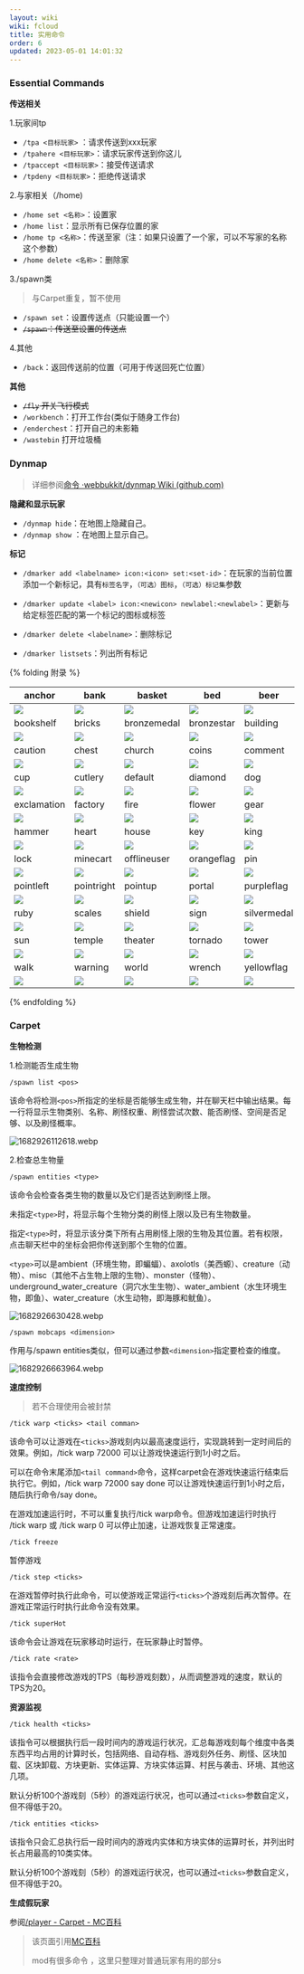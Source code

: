 ```yaml
---
layout: wiki
wiki: fcloud
title: 实用命令
order: 6
updated: 2023-05-01 14:01:32
---
```


### Essential Commands

**传送相关**

1.玩家间tp

- `/tpa <目标玩家>` ：请求传送到xxx玩家
- `/tpahere <目标玩家>`：请求玩家传送到你这儿
- `/tpaccept <目标玩家>`：接受传送请求
- `/tpdeny <目标玩家>`：拒绝传送请求

2.与家相关（/home)

- `/home set <名称>`：设置家
- `/home list`：显示所有已保存位置的家
- `/home tp <名称>`：传送至家（注：如果只设置了一个家，可以不写家的名称这个参数）
- `/home delete <名称>`：删除家

3./spawn类

> 与Carpet重复，暂不使用

- `/spawn set`：设置传送点（只能设置一个）
- ~~`/spawn`：传送至设置的传送点~~

4.其他

- `/back`：返回传送前的位置（可用于传送回死亡位置）

**其他**

- ~~`/fly` 开关飞行模式~~
- `/workbench`：打开工作台(类似于随身工作台)
- `/enderchest`：打开自己的未影箱
- `/wastebin` 打开垃圾桶

### Dynmap

> 详细参阅[命令 ·webbukkit/dynmap Wiki (github.com)](https://github.com/webbukkit/dynmap/wiki/Commands)
>

**隐藏和显示玩家**

- `/dynmap hide`：在地图上隐藏自己。
- `/dynmap show` ：在地图上显示自己。

**标记**

- `/dmarker add <labelname> icon:<icon> set:<set-id>`：在玩家的当前位置添加一个新标记，具有`标签名字`，`（可选）图标`，`（可选）标记集`参数
- `/dmarker update <label> icon:<newicon> newlabel:<newlabel>`：更新与给定标签匹配的第一个标记的图标或标签

- `/dmarker delete <labelname>`：删除标记
- `/dmarker listsets`：列出所有标记

 {% folding 附录 %}

| anchor                                                       | bank                                                         | basket                                                       | bed                                                          | beer                                                         | bighouse                                                     | blueflag                                                     | bomb                                                         |
| ------------------------------------------------------------ | ------------------------------------------------------------ | ------------------------------------------------------------ | ------------------------------------------------------------ | ------------------------------------------------------------ | ------------------------------------------------------------ | ------------------------------------------------------------ | ------------------------------------------------------------ |
| ![](https://onep.hzchu.top/mount/pic/dynmap_markers/anchor.png) | ![](https://onep.hzchu.top/mount/pic/dynmap_markers/bank.png) | ![](https://onep.hzchu.top/mount/pic/dynmap_markers/basket.png) | ![](https://onep.hzchu.top/mount/pic/dynmap_markers/bed.png) | ![](https://onep.hzchu.top/mount/pic/dynmap_markers/beer.png) | ![](https://onep.hzchu.top/mount/pic/dynmap_markers/bighouse.png) | ![](https://onep.hzchu.top/mount/pic/dynmap_markers/blueflag.png) | ![](https://onep.hzchu.top/mount/pic/dynmap_markers/bomb.png) |
| bookshelf                                                    | bricks                                                       | bronzemedal                                                  | bronzestar                                                   | building                                                     | cake                                                         | camera                                                       | cart                                                         |
| ![](https://onep.hzchu.top/mount/pic/dynmap_markers/bookshelf.png) | ![](https://onep.hzchu.top/mount/pic/dynmap_markers/bricks.png) | ![](https://onep.hzchu.top/mount/pic/dynmap_markers/bronzemedal.png) | ![](https://onep.hzchu.top/mount/pic/dynmap_markers/bronzestar.png) | ![](https://onep.hzchu.top/mount/pic/dynmap_markers/building.png) | ![](https://onep.hzchu.top/mount/pic/dynmap_markers/cake.png) | ![](https://onep.hzchu.top/mount/pic/dynmap_markers/camera.png) | ![](https://onep.hzchu.top/mount/pic/dynmap_markers/cart.png) |
| caution                                                      | chest                                                        | church                                                       | coins                                                        | comment                                                      | compass                                                      | construction                                                 | cross                                                        |
| ![](https://onep.hzchu.top/mount/pic/dynmap_markers/caution.png) | ![](https://onep.hzchu.top/mount/pic/dynmap_markers/chest.png) | ![](https://onep.hzchu.top/mount/pic/dynmap_markers/church.png) | ![](https://onep.hzchu.top/mount/pic/dynmap_markers/coins.png) | ![](https://onep.hzchu.top/mount/pic/dynmap_markers/comment.png) | ![](https://onep.hzchu.top/mount/pic/dynmap_markers/compass.png) | ![](https://onep.hzchu.top/mount/pic/dynmap_markers/construction.png) | ![](https://onep.hzchu.top/mount/pic/dynmap_markers/cross.png) |
| cup                                                          | cutlery                                                      | default                                                      | diamond                                                      | dog                                                          | door                                                         | down                                                         | drink                                                        |
| ![](https://onep.hzchu.top/mount/pic/dynmap_markers/cup.png) | ![](https://onep.hzchu.top/mount/pic/dynmap_markers/cutlery.png) | ![](https://onep.hzchu.top/mount/pic/dynmap_markers/default.png) | ![](https://onep.hzchu.top/mount/pic/dynmap_markers/diamond.png) | ![](https://onep.hzchu.top/mount/pic/dynmap_markers/dog.png) | ![](https://onep.hzchu.top/mount/pic/dynmap_markers/door.png) | ![](https://onep.hzchu.top/mount/pic/dynmap_markers/down.png) | ![](https://onep.hzchu.top/mount/pic/dynmap_markers/drink.png) |
| exclamation                                                  | factory                                                      | fire                                                         | flower                                                       | gear                                                         | goldmedal                                                    | goldstar                                                     | greenflag                                                    |
| ![](https://onep.hzchu.top/mount/pic/dynmap_markers/exclamation.png) | ![](https://onep.hzchu.top/mount/pic/dynmap_markers/factory.png) | ![](https://onep.hzchu.top/mount/pic/dynmap_markers/fire.png) | ![](https://onep.hzchu.top/mount/pic/dynmap_markers/flower.png) | ![](https://onep.hzchu.top/mount/pic/dynmap_markers/gear.png) | ![](https://onep.hzchu.top/mount/pic/dynmap_markers/goldmedal.png) | ![](https://onep.hzchu.top/mount/pic/dynmap_markers/goldstar.png) | ![](https://onep.hzchu.top/mount/pic/dynmap_markers/greenflag.png) |
| hammer                                                       | heart                                                        | house                                                        | key                                                          | king                                                         | left                                                         | lightbulb                                                    | lighthouse                                                   |
| ![](https://onep.hzchu.top/mount/pic/dynmap_markers/hammer.png) | ![](https://onep.hzchu.top/mount/pic/dynmap_markers/heart.png) | ![](https://onep.hzchu.top/mount/pic/dynmap_markers/house.png) | ![](https://onep.hzchu.top/mount/pic/dynmap_markers/key.png) | ![](https://onep.hzchu.top/mount/pic/dynmap_markers/king.png) | ![](https://onep.hzchu.top/mount/pic/dynmap_markers/left.png) | ![](https://onep.hzchu.top/mount/pic/dynmap_markers/lightbulb.png) | ![](https://onep.hzchu.top/mount/pic/dynmap_markers/lighthouse.png) |
| lock                                                         | minecart                                                     | offlineuser                                                  | orangeflag                                                   | pin                                                          | pinkflag                                                     | pirateflag                                                   | pointdown                                                    |
| ![](https://onep.hzchu.top/mount/pic/dynmap_markers/lock.png) | ![](https://onep.hzchu.top/mount/pic/dynmap_markers/minecart.png) | ![](https://onep.hzchu.top/mount/pic/dynmap_markers/offlineuser.png) | ![](https://onep.hzchu.top/mount/pic/dynmap_markers/orangeflag.png) | ![](https://onep.hzchu.top/mount/pic/dynmap_markers/pin.png) | ![](https://onep.hzchu.top/mount/pic/dynmap_markers/pinkflag.png) | ![](https://onep.hzchu.top/mount/pic/dynmap_markers/pirateflag.png) | ![](https://onep.hzchu.top/mount/pic/dynmap_markers/pointdown.png) |
| pointleft                                                    | pointright                                                   | pointup                                                      | portal                                                       | purpleflag                                                   | queen                                                        | redflag                                                      | right                                                        |
| ![](https://onep.hzchu.top/mount/pic/dynmap_markers/pointleft.png) | ![](https://onep.hzchu.top/mount/pic/dynmap_markers/pointright.png) | ![](https://onep.hzchu.top/mount/pic/dynmap_markers/pointup.png) | ![](https://onep.hzchu.top/mount/pic/dynmap_markers/portal.png) | ![](https://onep.hzchu.top/mount/pic/dynmap_markers/purpleflag.png) | ![](https://onep.hzchu.top/mount/pic/dynmap_markers/queen.png) | ![](https://onep.hzchu.top/mount/pic/dynmap_markers/redflag.png) | ![](https://onep.hzchu.top/mount/pic/dynmap_markers/right.png) |
| ruby                                                         | scales                                                       | shield                                                       | sign                                                         | silvermedal                                                  | silverstar                                                   | skull                                                        | star                                                         |
| ![](https://onep.hzchu.top/mount/pic/dynmap_markers/ruby.png) | ![](https://onep.hzchu.top/mount/pic/dynmap_markers/scales.png) | ![](https://onep.hzchu.top/mount/pic/dynmap_markers/shield.png) | ![](https://onep.hzchu.top/mount/pic/dynmap_markers/sign.png) | ![](https://onep.hzchu.top/mount/pic/dynmap_markers/silvermedal.png) | ![](https://onep.hzchu.top/mount/pic/dynmap_markers/silverstar.png) | ![](https://onep.hzchu.top/mount/pic/dynmap_markers/skull.png) | ![](https://onep.hzchu.top/mount/pic/dynmap_markers/star.png) |
| sun                                                          | temple                                                       | theater                                                      | tornado                                                      | tower                                                        | tree                                                         | truck                                                        | up                                                           |
| ![](https://onep.hzchu.top/mount/pic/dynmap_markers/sun.png) | ![](https://onep.hzchu.top/mount/pic/dynmap_markers/temple.png) | ![](https://onep.hzchu.top/mount/pic/dynmap_markers/theater.png) | ![](https://onep.hzchu.top/mount/pic/dynmap_markers/tornado.png) | ![](https://onep.hzchu.top/mount/pic/dynmap_markers/tower.png) | ![](https://onep.hzchu.top/mount/pic/dynmap_markers/tree.png) | ![](https://onep.hzchu.top/mount/pic/dynmap_markers/truck.png) | ![](https://onep.hzchu.top/mount/pic/dynmap_markers/up.png)  |
| walk                                                         | warning                                                      | world                                                        | wrench                                                       | yellowflag                                                   |                                                              |                                                              |                                                              |
| ![](https://onep.hzchu.top/mount/pic/dynmap_markers/walk.png) | ![](https://onep.hzchu.top/mount/pic/dynmap_markers/warning.png) | ![](https://onep.hzchu.top/mount/pic/dynmap_markers/world.png) | ![](https://onep.hzchu.top/mount/pic/dynmap_markers/wrench.png) | ![](https://onep.hzchu.top/mount/pic/dynmap_markers/yellowflag.png) |                                                              |                                                              |                                                              |

{% endfolding %}

### Carpet

**生物检测**

1.检测能否生成生物

```
/spawn list <pos>
```

该命令将检测`<pos>`所指定的坐标是否能够生成生物，并在聊天栏中输出结果。每一行将显示生物类别、名称、刷怪权重、刷怪尝试次数、能否刷怪、空间是否足够、以及刷怪概率。

![1682926112618.webp](https://onep.hzchu.top/mount/pic/2023/05/01/644f6a22a95a6.webp)

2.检查总生物量

```
/spawn entities <type> 
```

该命令会检查各类生物的数量以及它们是否达到刷怪上限。

未指定`<type>`时，将显示每个生物分类的刷怪上限以及已有生物数量。

指定`<type>`时，将显示该分类下所有占用刷怪上限的生物及其位置。若有权限，点击聊天栏中的坐标会把你传送到那个生物的位置。

`<type>`可以是ambient（环境生物，即蝙蝠）、axolotls（美西螈）、creature（动物）、misc（其他不占生物上限的生物）、monster（怪物）、underground_water_creature（洞穴水生生物）、water_ambient（水生环境生物，即鱼）、water_creature（水生动物，即海豚和鱿鱼）。

![1682926630428.webp](https://onep.hzchu.top/mount/pic/2023/05/01/644f6c26e2651.webp)

```
/spawn mobcaps <dimension>
```

作用与/spawn entities类似，但可以通过参数`<dimension>`指定要检查的维度。

![1682926663964.webp](https://onep.hzchu.top/mount/pic/2023/05/01/644f6c47e1300.webp)

**速度控制**

> 若不合理使用会被封禁

```
/tick warp <ticks> <tail comman>
```

该命令可以让游戏在`<ticks>`游戏刻内以最高速度运行，实现跳转到一定时间后的效果。例如，/tick warp 72000 可以让游戏快速运行到1小时之后。

可以在命令末尾添加`<tail command>`命令，这样carpet会在游戏快速运行结束后执行它。例如，/tick warp 72000 say done 可以让游戏快速运行到1小时之后，随后执行命令/say done。

在游戏加速运行时，不可以重复执行/tick warp命令。但游戏加速运行时执行 /tick warp 或 /tick warp 0 可以停止加速，让游戏恢复正常速度。

```
/tick freeze
```

暂停游戏

```
/tick step <ticks>
```

在游戏暂停时执行此命令，可以使游戏正常运行`<ticks>`个游戏刻后再次暂停。在游戏正常运行时执行此命令没有效果。

```
/tick superHot
```

该命令会让游戏在玩家移动时运行，在玩家静止时暂停。

```
/tick rate <rate>
```

该指令会直接修改游戏的TPS（每秒游戏刻数），从而调整游戏的速度，默认的TPS为20。

**资源监视**

```
/tick health <ticks>
```

该指令可以根据执行后一段时间内的游戏运行状况，汇总每游戏刻每个维度中各类东西平均占用的计算时长，包括网络、自动存档、游戏刻外任务、刷怪、区块加载、区块卸载、方块更新、实体运算、方块实体运算、村民与袭击、环境、其他这几项。

默认分析100个游戏刻（5秒）的游戏运行状况，也可以通过`<ticks>`参数自定义，但不得低于20。

```
/tick entities <ticks>
```

该指令只会汇总执行后一段时间内的游戏内实体和方块实体的运算时长，并列出时长占用最高的10类实体。

默认分析100个游戏刻（5秒）的游戏运行状况，也可以通过`<ticks>`参数自定义，但不得低于20。

**生成假玩家**

参阅[/player - Carpet - MC百科](https://www.mcmod.cn/item/670880.html)



> 该页面引用[MC百科](https://www.mcmod.cn/)
>
> mod有很多命令 ，这里只整理对普通玩家有用的部分s
